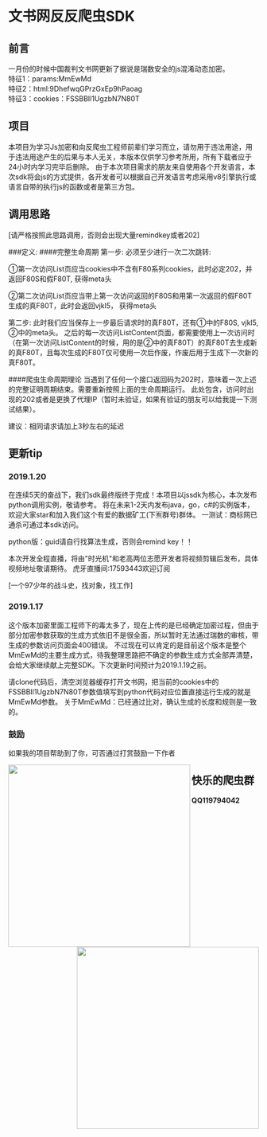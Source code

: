 # 文书网反反爬虫SDK
## 前言
一月份的时候中国裁判文书网更新了据说是瑞数安全的js混淆动态加密。 <br>
特征1：params:MmEwMd <br>
特征2：html:9DhefwqGPrzGxEp9hPaoag <br>
特征3：cookies：FSSBBIl1UgzbN7N80T

## 项目
本项目为学习Js加密和向反爬虫工程师前辈们学习而立，请勿用于违法用途，用于违法用途产生的后果与本人无关，本版本仅供学习参考所用，所有下载者应于24小时内学习完毕后删除。
由于本次项目需求的朋友来自使用各个开发语言，本次sdk将会js的方式提供，各开发者可以根据自己开发语言考虑采用v8引擎执行或语言自带的执行js的函数或者是第三方包。

## 调用思路
[请严格按照此思路调用，否则会出现大量remindkey或者202]

###定义:
####完整生命周期
第一步:
必须至少进行一次二次跳转:

①第一次访问List页应当cookies中不含有F80系列cookies，此时必定202，并返回F80S和假F80T, 获得meta头

②第二次访问List页应当带上第一次访问返回的F80S和用第一次返回的假F80T生成的真F80T，此时会返回vjkl5， 获得meta头

第二步:
此时我们应当保存上一步最后请求时的真F80T，还有①中的F80S, vjkl5, ②中的meta头。
之后的每一次访问ListContent页面，都需要使用上一次访问时（在第一次访问ListContent的时候，用的是②中的真F80T）的真F80T去生成新的真F80T，且每次生成的F80T仅可使用一次后作废，作废后用于生成下一次新的真F80T。

####爬虫生命周期理论
当遇到了任何一个接口返回码为202时，意味着一次上述的完整证明周期结束。需要重新按照上面的生命周期运行。
此处包含，访问时出现的202或者是更换了代理IP（暂时未验证，如果有验证的朋友可以给我提一下测试结果）。


建议：相同请求请加上3秒左右的延迟





## 更新tip

### 2019.1.20
在连续5天的奋战下，我们sdk最终版终于完成！本项目以jssdk为核心，本次发布python调用实例，敬请参考。
将在未来1-2天内发布java，go，c#的实例版本，欢迎大家star和加入我们这个有爱的数据矿工(下🈶群号)群体。
一测试：商标网已通杀可通过本sdk访问。

python版：guid请自行找算法生成，否则会remind key！！

本次开发全程直播，将由"时光机"和老高两位志愿开发者将视频剪辑后发布，具体视频地址敬请期待。
虎牙直播间:17593443欢迎订阅

[一个97少年的战斗史，找对象，找工作]

### 2019.1.17
这个版本加密里面工程师下的毒太多了，现在上传的是已经确定加密过程，但由于部分加密参数获取的生成方式依旧不是很全面，所以暂时无法通过瑞数的审核，带生成的参数访问页面会400错误。
不过现在可以肯定的是目前这个版本是整个MmEwMd的主要生成方式，待我整理思路把不确定的参数生成方式全部弄清楚，会给大家继续献上完整SDK。下次更新时间预计为2019.1.19之前。

请clone代码后，清空浏览器缓存打开文书网，把当前的cookies中的FSSBBIl1UgzbN7N80T参数值填写到python代码对应位置直接运行生成的就是MmEwMd参数。
关于MmEwMd：已经通过比对，确认生成的长度和规则是一致的。

### 鼓励
如果我的项目帮助到了你，可否通过打赏鼓励一下作者


<img src="https://github.com/sml2h3/mmewmd_crack_for_wenshu/blob/master/1548066223468.jpg" width="366" hegiht="570" align="left"/>
<img src="https://github.com/sml2h3/mmewmd_crack_for_wenshu/blob/master/mm_facetoface_collect_qrcode_1548066239153.png" width="366" hegiht="570" align="right"/>

## 快乐的爬虫群
**QQ119794042**
